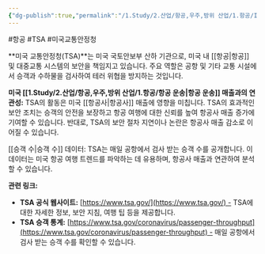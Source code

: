 ```yaml
---
{"dg-publish":true,"permalink":"/1.Study/2.산업/항공,우주,방위 산업/1.항공/INFO-항공/TSA/","created":"2024-11-20T21:02:29.475+09:00","updated":"2025-06-26T17:13:50.725+09:00"}
---
```


#항공 #TSA #미국교통안정청

**미국 교통안정청(TSA)**는 미국 국토안보부 산하 기관으로, 미국 내 [[항공\|항공]] 및 대중교통 시스템의 보안을 책임지고 있습니다. 주요 역할은 공항 및 기타 교통 시설에서 승객과 수하물을 검사하여 테러 위협을 방지하는 것입니다.

**미국 [[1.Study/2.산업/항공,우주,방위 산업/1.항공/항공 운송\|항공 운송]] 매출과의 연관성:** TSA의 활동은 미국 [[항공사\|항공사]] 매출에 영향을 미칩니다. TSA의 효과적인 보안 조치는 승객의 안전을 보장하고 항공 여행에 대한 신뢰를 높여 항공사 매출 증가에 기여할 수 있습니다. 반대로, TSA의 보안 절차 지연이나 논란은 항공사 매출 감소로 이어질 수 있습니다.

[[승객 수\|승객 수]] 데이터: TSA는 매일 공항에서 검사 받는 승객 수를 공개합니다. 이 데이터는 미국 항공 여행 트렌드를 파악하는 데 유용하며, 항공사 매출과 연관하여 분석할 수 있습니다.

**관련 링크:**

- **TSA 공식 웹사이트:** [https://www.tsa.gov/](https://www.tsa.gov/) - TSA에 대한 자세한 정보, 보안 지침, 여행 팁 등을 제공합니다.
- **TSA 승객 통계:** [https://www.tsa.gov/coronavirus/passenger-throughput](https://www.tsa.gov/coronavirus/passenger-throughput) - 매일 공항에서 검사 받는 승객 수를 확인할 수 있습니다.